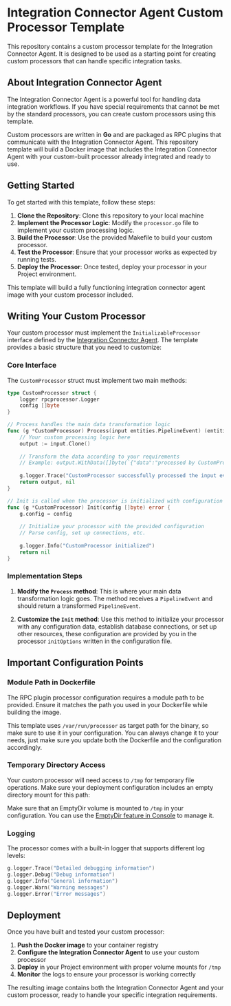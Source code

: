 # Integration Connector Agent Custom Processor Template

This repository contains a custom processor template for the Integration Connector Agent. It is designed to be used as a starting point for creating custom processors that can handle specific integration tasks.

## About Integration Connector Agent

The Integration Connector Agent is a powerful tool for handling data integration workflows. If you have special requirements that cannot be met by the standard processors, you can create custom processors using this template.

Custom processors are written in **Go** and are packaged as RPC plugins that communicate with the Integration Connector Agent. This repository template will build a Docker image that includes the Integration Connector Agent with your custom-built processor already integrated and ready to use.

## Getting Started

To get started with this template, follow these steps:

1. **Clone the Repository**: Clone this repository to your local machine
2. **Implement the Processor Logic**: Modify the `processor.go` file to implement your custom processing logic.
3. **Build the Processor**: Use the provided Makefile to build your custom processor.
4. **Test the Processor**: Ensure that your processor works as expected by running tests.
5. **Deploy the Processor**: Once tested, deploy your processor in your Project environment.

This template will build a fully functioning integration connector agent image with your custom processor included.

## Writing Your Custom Processor

Your custom processor must implement the `InitializableProcessor` interface defined by the [Integration Connector Agent](https://github.com/mia-platform/integration-connector-agent/blob/main/entities/processor.go#L26). The template provides a basic structure that you need to customize:

### Core Interface

The `CustomProcessor` struct must implement two main methods:

```go
type CustomProcessor struct {
    logger rpcprocessor.Logger
    config []byte
}

// Process handles the main data transformation logic
func (g *CustomProcessor) Process(input entities.PipelineEvent) (entities.PipelineEvent, error) {
    // Your custom processing logic here
    output := input.Clone()
    
    // Transform the data according to your requirements
    // Example: output.WithData([]byte(`{"data":"processed by CustomProcessor"}`))
    
    g.logger.Trace("CustomProcessor successfully processed the input event")
    return output, nil
}

// Init is called when the processor is initialized with configuration
func (g *CustomProcessor) Init(config []byte) error {
    g.config = config
    
    // Initialize your processor with the provided configuration
    // Parse config, set up connections, etc.
    
    g.logger.Info("CustomProcessor initialized")
    return nil
}
```

### Implementation Steps

1. **Modify the `Process` method**: This is where your main data transformation logic goes. The method receives a `PipelineEvent` and should return a transformed `PipelineEvent`.

2. **Customize the `Init` method**: Use this method to initialize your processor with any configuration data, establish database connections, or set up other resources, these configuration are provided by you in the processor `initOptions` written in the configuration file.

## Important Configuration Points

### Module Path in Dockerfile

The RPC plugin processor configuration requires a module path to be provided. Ensure it matches the path you used in your Dockerfile while building the image.

This template uses `/var/run/processor` as target path for the binary, so make sure to use it in your configuration. You can always change it to your needs, just make sure you update both the Dockerfile and the configuration accordingly.

### Temporary Directory Access

Your custom processor will need access to `/tmp` for temporary file operations. Make sure your deployment configuration includes an empty directory mount for this path:

Make sure that an EmptyDir volume is mounted to `/tmp` in your configuration. You can use the [EmptyDir feature in Console](https://docs.mia-platform.eu/docs/development_suite/api-console/api-design/services#empty-dirs) to manage it.

### Logging

The processor comes with a built-in logger that supports different log levels:

```go
g.logger.Trace("Detailed debugging information")
g.logger.Debug("Debug information")
g.logger.Info("General information")
g.logger.Warn("Warning messages")
g.logger.Error("Error messages")
```

## Deployment

Once you have built and tested your custom processor:

1. **Push the Docker image** to your container registry
2. **Configure the Integration Connector Agent** to use your custom processor
3. **Deploy** in your Project environment with proper volume mounts for `/tmp`
4. **Monitor** the logs to ensure your processor is working correctly

The resulting image contains both the Integration Connector Agent and your custom processor, ready to handle your specific integration requirements.
